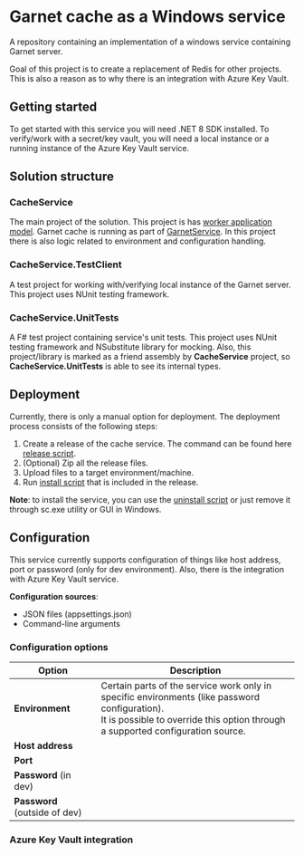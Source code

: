 # Garnet cache as a Windows service
A repository containing an implementation of a windows service containing Garnet server.

Goal of this project is to create a replacement of Redis for other projects.
This is also a reason as to why there is an integration with Azure Key Vault.

## Getting started
To get started with this service you will need .NET 8 SDK installed. To verify/work
with a secret/key vault, you will need a local instance or a running instance of
the Azure Key Vault service.
## Solution structure
### CacheService
The main project of the solution. This project is has [worker application model](https://learn.microsoft.com/en-us/dotnet/core/extensions/workers "Link to .NET worker documentation"). Garnet cache is running as part of [GarnetService](./src/CacheService/GarnetService.cs "Link to GarnetService source file"). In this project there is also logic related to environment and configuration handling.
### CacheService.TestClient
A test project for working with/verifying local instance of the Garnet server. This project uses NUnit testing framework.
### CacheService.UnitTests
A F# test project containing service's unit tests. This project uses NUnit testing framework
and NSubstitute library for mocking. Also, this project/library is marked as a friend assembly
by **CacheService** project, so **CacheService.UnitTests** is able to see its internal types.

## Deployment
Currently, there is only a manual option for deployment. The deployment process
consists of the following steps:
1. Create a release of the cache service. The command can be found here
[release script](./build/release.ps1).
2. (Optional) Zip all the release files.
3. Upload files to a target environment/machine.
4. Run [install script](./src/CacheService/install_garnet.ps1) that is
included in the release.

**Note**: to install the service, you can use the [uninstall script](./src/CacheService/remove_garnet.ps1)
or just remove it through sc.exe utility or GUI in Windows.

## Configuration
This service currently supports configuration of things like host address, port
or password (only for dev environment). Also, there is the integration with Azure
Key Vault service.

**Configuration sources**:
- JSON files (appsettings.json)
- Command-line arguments
### Configuration options
| Option                    | Description                                                                                    |
|---------------------------|------------------------------------------------------------------------------------------------|
| **Environment**               | Certain parts of the service work only in specific environments (like password configuration).<br/>It is possible to override this option through a supported configuration source. |
| **Host address**              |                                                                                                |
| **Port**                      |                                                                                                |
| **Password** (in dev)         |                                                                                                |
| **Password** (outside of dev) |                                                                                                |
### Azure Key Vault integration
